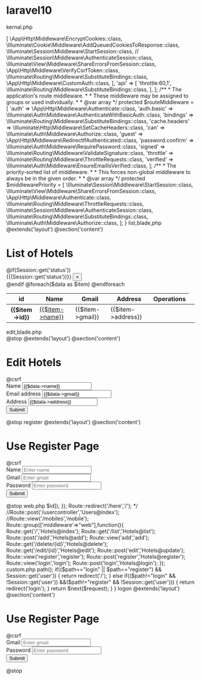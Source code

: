 # laravel10
kernal.php
<?php

namespace App\Http;

use Illuminate\Foundation\Http\Kernel as HttpKernel;

class Kernel extends HttpKernel
{
    /**
     * The application's global HTTP middleware stack.
     *
     * These middleware are run during every request to your application.
     *
     * @var array
     */
    protected $middleware = [
        
        \App\Http\Middleware\TrustProxies::class,
        \App\Http\Middleware\CheckForMaintenanceMode::class,
        \Illuminate\Foundation\Http\Middleware\ValidatePostSize::class,
        \App\Http\Middleware\TrimStrings::class,
        \Illuminate\Foundation\Http\Middleware\ConvertEmptyStringsToNull::class,
    ];

    /**
     * The application's route middleware groups.
     *
     * @var array
     */
    protected $middlewareGroups = [
        
        'web' => [
            
            \App\Http\Middleware\EncryptCookies::class,
            \Illuminate\Cookie\Middleware\AddQueuedCookiesToResponse::class,
            \Illuminate\Session\Middleware\StartSession::class,
            // \Illuminate\Session\Middleware\AuthenticateSession::class,
            \Illuminate\View\Middleware\ShareErrorsFromSession::class,
            \App\Http\Middleware\VerifyCsrfToken::class,
            \Illuminate\Routing\Middleware\SubstituteBindings::class,
            \App\Http\Middleware\CustomAuth::class,
        ],

        'api' => [
            'throttle:60,1',
            \Illuminate\Routing\Middleware\SubstituteBindings::class,
        ],
    ];

    /**
     * The application's route middleware.
     *
     * These middleware may be assigned to groups or used individually.
     *
     * @var array
     */
    protected $routeMiddleware = [
        
        'auth' => \App\Http\Middleware\Authenticate::class,
        'auth.basic' => \Illuminate\Auth\Middleware\AuthenticateWithBasicAuth::class,
        'bindings' => \Illuminate\Routing\Middleware\SubstituteBindings::class,
        'cache.headers' => \Illuminate\Http\Middleware\SetCacheHeaders::class,
        'can' => \Illuminate\Auth\Middleware\Authorize::class,
        'guest' => \App\Http\Middleware\RedirectIfAuthenticated::class,
        'password.confirm' => \Illuminate\Auth\Middleware\RequirePassword::class,
        'signed' => \Illuminate\Routing\Middleware\ValidateSignature::class,
        'throttle' => \Illuminate\Routing\Middleware\ThrottleRequests::class,
        'verified' => \Illuminate\Auth\Middleware\EnsureEmailIsVerified::class,
    ];

    /**
     * The priority-sorted list of middleware.
     *
     * This forces non-global middleware to always be in the given order.
     *
     * @var array
     */
    protected $middlewarePriority = [
        \Illuminate\Session\Middleware\StartSession::class,
        \Illuminate\View\Middleware\ShareErrorsFromSession::class,
        \App\Http\Middleware\Authenticate::class,
        \Illuminate\Routing\Middleware\ThrottleRequests::class,
        \Illuminate\Session\Middleware\AuthenticateSession::class,
        \Illuminate\Routing\Middleware\SubstituteBindings::class,
        \Illuminate\Auth\Middleware\Authorize::class,
    ];
}
list,blade,php
@extends('layout')
@section('content')
<div>
<h1>List of Hotels</h1>
@if(Session::get('status'))
<div class="alert alert-success alert-dismissible fade show" role="alert">
 {{(Session::get('status'))}}
  <button type="button" class="close" data-dismiss="alert" aria-label="Close">
    <span aria-hidden="true">&times;</span>
  </button>
</div>
@endif
<table class="table">
  <thead>
    <tr>
      <th scope="col">id</th>
      <th scope="col">Name</th>
      <th scope="col">Gmail</th>
      <th scope="col">Address</th>
      <th>Operations</th>
    </tr>
  </thead>
  <tbody>
  @foreach($data as $item)
    <tr>
      <th scope="row">{{$item->id}}</th>
      <td><a href="#">{{$item->name}}</a></td>
      <td>{{$item->gmail}}</td>
      <td>{{$item->address}}</td>
      <td><a href="delete/{{$item->id}}"><i class="fa fa-trash"></i></a></td>
      <td><a href="edit/{{$item->id}}"><i class="fa fa-edit"></i></a></td>
    </tr>
    @endforeach
  </tbody>
</table>


edit,blade.php
</div>
@stop
@extends('layout')
@section('content')
<div class="col-sm-6">
<h1>Edit Hotels</h1>
<form method="post" action="/edit">
@csrf
  <div class="form-group">
    <label>Name</label>
    <input type="hidden" value="{{$data->id}}" name="id">
    <input type="text" class="form-control" value="{{$data->name}}" placeholder="Enter name" name="name">
  </div>
  <div class="form-group">
    <label>Email address</label>
    <input type="text" class="form-control" value="{{$data->gmail}}"  placeholder="Enter email" name="gmail">
  </div><div class="form-group">
    <label>Address</label>
    <input type="text" class="form-control" value="{{$data->address}}" placeholder="Enter address" name="address">
  </div>
  
  <button type="submit" class="btn btn-primary">Submit</button>
</form>



</div>
@stop
register
@extends('layout')
@section('content')
<div>
<h1>Use Register Page</h1>

<div class="col-sm-6">
<form method="post" action="register">
@csrf
  <div class="form-group">
    <label>Name</label>
    <input type="text" class="form-control"  placeholder="Enter name" name="name">
  </div>
  <div class="form-group">
    <label>Gmail</label>
    <input type="text" class="form-control"  placeholder="Enter gmail" name="gmail">
  </div>
  <div class="form-group">
    <label>Password</label>
    <input type="password" class="form-control"  placeholder="Enter password" name="password">
  </div>
  <button type="submit" class="btn btn-primary">Submit</button>
</form>
</div>
</div>
@stop
web.php
<?php

/*
|--------------------------------------------------------------------------
| Web Routes
|--------------------------------------------------------------------------
|
| Here is where you can register web routes for your application. These
| routes are loaded by the RouteServiceProvider within a group which
| contains the "web" middleware group. Now create something great!
|
*/

/*Route::get('/', function () {
    return view('welcome');
});

/*Route::get('/youtube/{id}', function ($id) {

    return view('youtube',["id"=>$id]);
});
Route::redirect('/here','/');
*/
//Route::post('/usercontroller','Users@index');
//Route::view('/mobiles','mobile');

Route::group(['middleware'=>"web"],function(){
    Route::get('/','Hotels@index');
    Route::get('/list','Hotels@list');
    Route::post('/add','Hotels@add');
    Route::view('add','add');
    Route::get('/delete/{id}','Hotels@delete');
    Route::get('/edit/{id}','Hotels@edit');
    Route::post('edit','Hotels@update');
    Route::view('register','register');
    Route::post('register','Hotels@register');
    Route::view('login','login');
    Route::post('login','Hotels@login');
});
custom.php
<?php

namespace App\Http\Middleware;

use Closure;
use Session;
class CustomAuth
{
    /**
     * Handle an incoming request.
     *
     * @param  \Illuminate\Http\Request  $request
     * @param  \Closure  $next
     * @return mixed
     */
    public function handle($request, Closure $next)
    {
        //echo "hem";
        $path=$request->path();
        if(($path=="login" || $path=="register") && Session::get('user'))
        {
            return redirect('/');
        }
        else if(($path!="login" && !Session::get('user')) &&($path!="register" && !Session::get('user')))
        {
            return redirect('login');
        }
        return $next($request);
    }
}
logon
@extends('layout')
@section('content')
<div>
<h1>Use Register Page</h1>

<div class="col-sm-6">
<form method="post" action="login">
@csrf
  
  <div class="form-group">
    <label>Gmail</label>
    <input type="text" class="form-control"  placeholder="Enter gmail" name="gmail">
  </div>
  <div class="form-group">
    <label>Password</label>
    <input type="password" class="form-control"  placeholder="Enter password" name="password">
  </div>
  <button type="submit" class="btn btn-primary">Submit</button>
</form>
</div>
</div>
@stop

